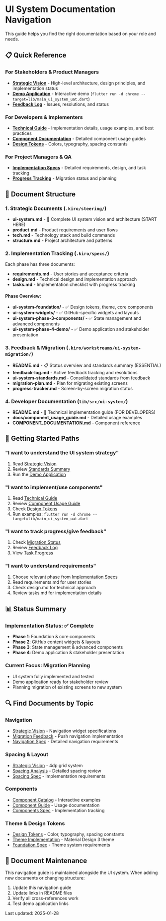 # UI System Documentation Navigation

This guide helps you find the right documentation based on your role and needs.

## 📋 Quick Reference

### For Stakeholders & Product Managers
- **[Strategic Vision](.kiro/steering/ui-system.md)** - High-level architecture, design principles, and implementation status
- **[Demo Application](../lib/main_ui_system_uat.dart)** - Interactive demo (`flutter run -d chrome --target=lib/main_ui_system_uat.dart`)
- **[Feedback Log](.kiro/workstreams/ui-system-migration/feedback-log.md)** - Issues, resolutions, and status

### For Developers & Implementers  
- **[Technical Guide](../lib/src/ui-system/README.md)** - Implementation details, usage examples, and best practices
- **[Component Documentation](../lib/src/ui-system/docs/)** - Detailed component usage guides
- **[Design Tokens](../lib/src/ui-system/tokens/gh_tokens.dart)** - Colors, typography, spacing constants

### For Project Managers & QA
- **[Implementation Specs](.kiro/specs/)** - Detailed requirements, design, and task tracking
- **[Progress Tracking](.kiro/workstreams/ui-system-migration/)** - Migration status and planning

## 📁 Document Structure

### 1. Strategic Documents (`.kiro/steering/`)
- **ui-system.md** - 📖 Complete UI system vision and architecture (START HERE)
- **product.md** - Product requirements and user flows  
- **tech.md** - Technology stack and build commands
- **structure.md** - Project architecture and patterns

### 2. Implementation Tracking (`.kiro/specs/`)
Each phase has three documents:
- **requirements.md** - User stories and acceptance criteria
- **design.md** - Technical design and implementation approach  
- **tasks.md** - Implementation checklist with progress tracking

#### Phase Overview:
- **ui-system-foundation/** - ✅ Design tokens, theme, core components
- **ui-system-widgets/** - ✅ GitHub-specific widgets and layouts
- **ui-system-phase-3-components/** - ✅ State management and advanced components
- **ui-system-phase-4-demo/** - ✅ Demo application and stakeholder presentation

### 3. Feedback & Migration (`.kiro/workstreams/ui-system-migration/`)
- **README.md** - 📋 Status overview and standards summary (ESSENTIAL)
- **feedback-log.md** - Active feedback tracking and resolutions
- **ui-system-standards.md** - Consolidated standards from feedback
- **migration-plan.md** - Plan for migrating existing screens
- **progress-tracker.md** - Screen-by-screen migration status

### 4. Developer Documentation (`lib/src/ui-system/`)
- **README.md** - 🔧 Technical implementation guide (FOR DEVELOPERS)
- **docs/component_usage_guide.md** - Detailed usage examples
- **COMPONENT_DOCUMENTATION.md** - Component reference

## 🚀 Getting Started Paths

### "I want to understand the UI system strategy"
1. Read [Strategic Vision](.kiro/steering/ui-system.md)
2. Review [Standards Summary](.kiro/workstreams/ui-system-migration/README.md)
3. Run the [Demo Application](../lib/main_ui_system_uat.dart)

### "I want to implement/use components"
1. Read [Technical Guide](../lib/src/ui-system/README.md)
2. Review [Component Usage Guide](../lib/src/ui-system/docs/component_usage_guide.md)  
3. Check [Design Tokens](../lib/src/ui-system/tokens/gh_tokens.dart)
4. Run examples: `flutter run -d chrome --target=lib/main_ui_system_uat.dart`

### "I want to track progress/give feedback"
1. Check [Migration Status](.kiro/workstreams/ui-system-migration/README.md)
2. Review [Feedback Log](.kiro/workstreams/ui-system-migration/feedback-log.md)
3. View [Task Progress](.kiro/specs/*/tasks.md)

### "I want to understand requirements"
1. Choose relevant phase from [Implementation Specs](.kiro/specs/)
2. Read requirements.md for user stories
3. Check design.md for technical approach
4. Review tasks.md for implementation details

## 📊 Status Summary

### Implementation Status: ✅ Complete
- **Phase 1**: Foundation & core components  
- **Phase 2**: GitHub content widgets & layouts
- **Phase 3**: State management & advanced components  
- **Phase 4**: Demo application & stakeholder presentation

### Current Focus: Migration Planning
- UI system fully implemented and tested
- Demo application ready for stakeholder review
- Planning migration of existing screens to new system

## 🔍 Find Documents by Topic

### Navigation
- [Strategic Vision](.kiro/steering/ui-system.md#navigation--menu-widgets) - Navigation widget specifications
- [Migration Feedback](.kiro/workstreams/ui-system-migration/feedback-log.md) - Push navigation implementation
- [Navigation Spec](.kiro/specs/ui-system-phase-1-navigation/) - Detailed navigation requirements

### Spacing & Layout  
- [Strategic Vision](.kiro/steering/ui-system.md#spacing-system) - 4dp grid system
- [Spacing Analysis](.kiro/workstreams/ui-system-migration/spacing-analysis.md) - Detailed spacing review
- [Spacing Spec](.kiro/specs/ui-system-phase-2-spacing/) - Implementation requirements

### Components
- [Component Catalog](../lib/src/ui-system/examples/component_catalog_screen.dart) - Interactive examples
- [Component Guide](../lib/src/ui-system/docs/component_usage_guide.md) - Usage documentation
- [Components Spec](.kiro/specs/ui-system-phase-3-components/) - Implementation tracking

### Theme & Design Tokens
- [Design Tokens](../lib/src/ui-system/tokens/gh_tokens.dart) - Color, typography, spacing constants
- [Theme Implementation](../lib/src/ui-system/theme/gh_theme.dart) - Material Design 3 theme
- [Foundation Spec](.kiro/specs/ui-system-foundation/) - Theme system requirements

## 🎯 Document Maintenance

This navigation guide is maintained alongside the UI system. When adding new documents or changing structure:

1. Update this navigation guide
2. Update links in README files
3. Verify all cross-references work
4. Test demo application links

Last updated: 2025-01-28